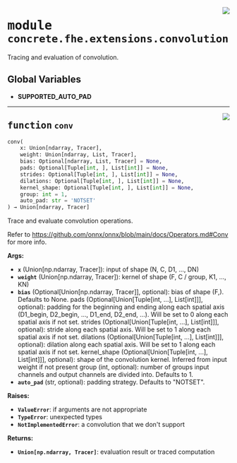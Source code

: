 <!-- markdownlint-disable -->

<a href="../../../../concrete-ml/.venv/lib/python3.9/site-packages/concrete/fhe/extensions/convolution.py#L0"><img align="right" style="float:right;" src="https://img.shields.io/badge/-source-cccccc?style=flat-square"></a>

# <kbd>module</kbd> `concrete.fhe.extensions.convolution`
Tracing and evaluation of convolution. 

**Global Variables**
---------------
- **SUPPORTED_AUTO_PAD**

---

<a href="../../../../concrete-ml/.venv/lib/python3.9/site-packages/concrete/fhe/extensions/convolution.py#L25"><img align="right" style="float:right;" src="https://img.shields.io/badge/-source-cccccc?style=flat-square"></a>

## <kbd>function</kbd> `conv`

```python
conv(
    x: Union[ndarray, Tracer],
    weight: Union[ndarray, List, Tracer],
    bias: Optional[ndarray, List, Tracer] = None,
    pads: Optional[Tuple[int, ], List[int]] = None,
    strides: Optional[Tuple[int, ], List[int]] = None,
    dilations: Optional[Tuple[int, ], List[int]] = None,
    kernel_shape: Optional[Tuple[int, ], List[int]] = None,
    group: int = 1,
    auto_pad: str = 'NOTSET'
) → Union[ndarray, Tracer]
```

Trace and evaluate convolution operations. 

Refer to https://github.com/onnx/onnx/blob/main/docs/Operators.md#Conv for more info. 



**Args:**
 
 - <b>`x`</b> (Union[np.ndarray, Tracer]):  input of shape (N, C, D1, ..., DN) 
 - <b>`weight`</b> (Union[np.ndarray, Tracer]):  kernel of shape (F, C / group, K1, ..., KN) 
 - <b>`bias`</b> (Optional[Union[np.ndarray, Tracer]], optional):  bias of shape (F,). Defaults to None. pads (Optional[Union[Tuple[int, ...], List[int]]], optional):  padding for the beginning and ending along each spatial axis  (D1_begin, D2_begin, ..., D1_end, D2_end, ...).  Will be set to 0 along each spatial axis if not set. strides (Optional[Union[Tuple[int, ...], List[int]]], optional):  stride along each spatial axis. Will be set to 1 along each spatial axis if not set. dilations (Optional[Union[Tuple[int, ...], List[int]]], optional):  dilation along each spatial axis. Will be set to 1 along each spatial axis if not set. kernel_shape (Optional[Union[Tuple[int, ...], List[int]]], optional):  shape of the convolution kernel. Inferred from input weight if not present group (int, optional):  number of groups input channels and output channels are divided into. Defaults to 1. 
 - <b>`auto_pad`</b> (str, optional):  padding strategy. Defaults to "NOTSET". 



**Raises:**
 
 - <b>`ValueError`</b>:  if arguments are not appropriate 
 - <b>`TypeError`</b>:  unexpected types 
 - <b>`NotImplementedError`</b>:  a convolution that we don't support 



**Returns:**
 
 - <b>`Union[np.ndarray, Tracer]`</b>:  evaluation result or traced computation 


